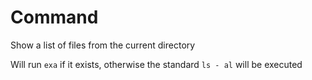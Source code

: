 # Command

Show a list of files from the current directory

Will run `exa` if it exists,
otherwise the standard `ls - al` will be executed
